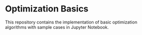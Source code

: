 # Optimization Basics
This repository contains the implementation of basic optimization algorithms with sample cases in Jupyter Notebook.
